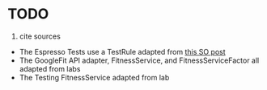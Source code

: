 # TODO
1. cite sources
  * The Espresso Tests use a TestRule adapted from [this SO post](https://stackoverflow.com/questions/37597080/reset-app-state-between-instrumentationtestcase-runs)
  * The GoogleFit API adapter, FitnessService, and FitnessServiceFactor all adapted from labs
  * The Testing FitnessService adapted from lab